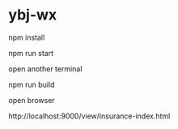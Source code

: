 # ybj-wx

npm install

npm run start

open another terminal

npm run build

open browser

http://localhost:9000/view/insurance-index.html
